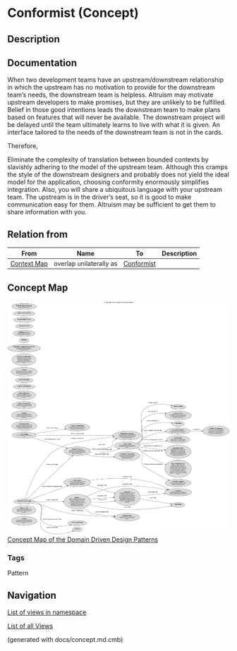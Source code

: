 # Conformist (Concept)
## Description


## Documentation
When two development teams have an upstream/downstream relationship in which the
upstream has no motivation to provide for the downstream team’s needs, the
downstream team is helpless. Altruism may motivate upstream developers to make
promises, but they are unlikely to be fulfilled. Belief in those good
intentions leads the downstream team to make plans based on features that will
never be available. The downstream project will be delayed until the team
ultimately learns to live with what it is given. An interface tailored to the
needs of the downstream team is not in the cards.

Therefore,

Eliminate the complexity of translation between bounded contexts by slavishly
adhering to the model of the upstream team. Although this cramps the style of
the downstream designers and probably does not yield the ideal model for the
application, choosing conformity enormously simplifies integration. Also, you
will share a ubiquitous language with your upstream team. The upstream is in
the driver’s seat, so it is good to make communication easy for them. Altruism
may be sufficient to get them to share information with you.

## Relation from
| From | Name | To | Description |
|---|---|---|---|
| [Context Map](../../software-development/domain-driven-design/c-context-map.md) | overlap unilaterally as | [Conformist](../../software-development/domain-driven-design/c-conformist.md) |  |

## Concept Map
![Concept Map of the Domain Driven Design Patterns](../../software-development/domain-driven-design/concept-view.png)
[Concept Map of the Domain Driven Design Patterns](../../software-development/domain-driven-design/concept-view.md)

### Tags
Pattern


## Navigation
[List of views in namespace](./views-in-namespace.md)

[List of all Views](../../views.md)

(generated with docs/concept.md.cmb)
